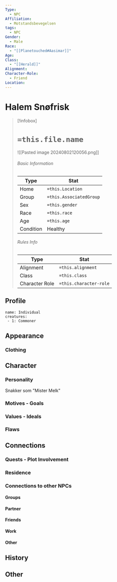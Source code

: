 ```yaml
---
Type:
  - NPC
Affiliation:
  - Motstandsbevegelsen
tags:
  - NPC
Gender:
  - Male
Race:
  - "[[Planetouched#Aasimar]]"
Age: 
Class:
  - "[[Herald]]"
Alignment: 
Character-Role:
  - Friend
Location:
---
```




# Halem Snøfrisk


> [!infobox]
> # `=this.file.name`
> ![[Pasted image 20240802120056.png]]
> ###### Basic Information
> Type |  Stat |
> ---|---|
> Home | `=this.Location` |
> Group | `=this.AssociatedGroup` |
> Sex | `=this.gender` |
> Race | `=this.race` |
> Age | `=this.age` |
> Condition | Healthy |
> ###### Rules Info
> Type |  Stat |
> ---|---|
> Alignment | `=this.alignment` |
> Class | `=this.class` |
> Character Role | `=this.character-role` |

## Profile


```encounter-table
name: Individual
creatures:
 - 1: Commoner
```

## Appearance

### Clothing


## Character

### Personality
Snakker som "Mister Melk"

### Motives - Goals

### Values - Ideals

### Flaws


## Connections

### Quests - Plot Involvement

### Residence

### Connections to other NPCs

#### Groups

#### Partner

#### Friends

#### Work

#### Other


## History

## Other